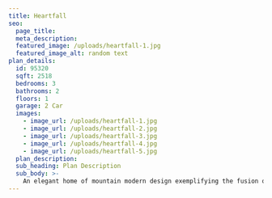 ```yaml
---
title: Heartfall
seo:
  page_title:
  meta_description:
  featured_image: /uploads/heartfall-1.jpg
  featured_image_alt: random text
plan_details:
  id: 95320
  sqft: 2518
  bedrooms: 3
  bathrooms: 2
  floors: 1
  garage: 2 Car
  images:
    - image_url: /uploads/heartfall-1.jpg
    - image_url: /uploads/heartfall-2.jpg
    - image_url: /uploads/heartfall-3.jpg
    - image_url: /uploads/heartfall-4.jpg
    - image_url: /uploads/heartfall-5.jpg
  plan_description:
  sub_heading: Plan Description
  sub_body: >-
    An elegant home of mountain modern design exemplifying the fusion of the clean crisp linear look of a very modern design into a mountainous environment. Soaring expanse of glass and natural reclaimed wood allows the homeowner the open living environment sought after by most of today's homebuyers. Additionally, many very private spaces are incorporated within the design for the separation of lifestyles for each person of the family's individual requirements. There is even a safe room incorporated in the home for the safety of the family. Simply stated, an amazing statement of the homeowners lifestyle and status statement.
---
```


